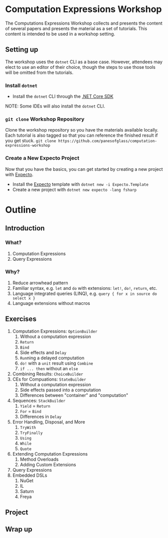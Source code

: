 # Computation Expressions Workshop

The Computations Expressions Workshop collects and presents the content
of several papers and presents the material as a set of tutorials.
This content is intended to be used in a workshop setting.

## Setting up

The workshop uses the `dotnet` CLI as a base case. However, attendees may
elect to use an editor of their choice, though the steps to use those tools
will be omitted from the tutorials.

### Install `dotnet`

* Install the `dotnet` CLI through the [.NET Core SDK](https://www.microsoft.com/net/download)

NOTE: Some IDEs will also install the `dotnet` CLI.

### `git clone` Workshop Repository

Clone the workshop repository so you have the materials available locally.
Each tutorial is also tagged so that you can reference the finished result if you get stuck.
`git clone https://github.com/panesofglass/computation-expressions-workshop`

### Create a New Expecto Project

Now that you have the basics, you can get started by creating a new project with [Expecto](https://github.com/haf/expecto).

* Install the [Expecto](https://github.com/haf/expecto) template with `dotnet new -i Expecto.Template`
* Create a new project with `dotnet new expecto -lang fsharp`

# Outline

## Introduction

### What?

1. Computation Expressions
2. Query Expressions

### Why?

1. Reduce arrowhead pattern
2. Familiar syntax, e.g. `let` and `do` with extensions: `let!`, `do!`, `return`, etc.
3. Language integrated queries (LINQ), e.g. `query { for x in source do select x }`
4. Language extensions without macros

## Exercises

1. Computation Expressions: `OptionBuilder`
    1. Without a computation expression
    2. `Return`
    3. `Bind`
    4. Side effects and `Delay`
    5. `Run`ning a delayed computation
    6. `do!` with a `unit` result using `Combine`
    7. `if ... then` without an `else`
2. Combining Results: `ChoiceBuilder`
3. CEs for Compuations: `StateBuilder`
    1. Without a computation expression
    2. Side effects passed into a computation
    3. Differences between "container" and "computation"
4. Sequences: `StackBuilder`
    1. `Yield` = `Return`
    2. `For` = `Bind`
    3. Differences in `Delay`
5. Error Handling, Disposal, and More
    1. `TryWith`
    2. `TryFinally`
    3. `Using`
    4. `While`
    5. `Quote`
6. Extending Computation Expressions
    1. Method Overloads
    2. Adding Custom Extensions
7. Query Expressions
8. Embedded DSLs
    1. NuGet
    2. IL
    3.  Saturn
    4.  Freya

## Project

## Wrap up
